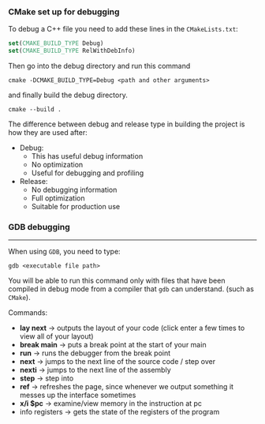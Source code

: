 ### CMake set up for debugging
To debug a C++ file you need to add these lines in the `CMakeLists.txt`:

```cmake
set(CMAKE_BUILD_TYPE Debug)
set(CMAKE_BUILD_TYPE RelWithDebInfo)
```

Then go into the debug directory and run this command

```terminal
cmake -DCMAKE_BUILD_TYPE=Debug <path and other arguments>
```

and finally build the debug directory.

```terminal
cmake --build .
```

The difference between debug and release type in building the project is how they are used after:
- Debug:
	- This has useful debug information
	- No optimization
	- Useful for debugging and profiling
- Release:
	- No debugging information
	- Full optimization
	- Suitable for production use
### GDB debugging
---
When using `GDB`, you need to type:

```terminal
gdb <executable file path>
```

You will be able to run this command only with files that have been compiled in debug mode from a compiler that `gdb` can understand. (such as `CMake`).

Commands: 
- **lay next** -> outputs the layout of your code (click enter a few times to view all of your layout)
- **break main** -> puts a break point at the start of your main
- **run** -> runs the debugger from the break point
- **next** -> jumps to the next line of the source code / step over
- **nexti** -> jumps to the next line of the assembly
- **step** -> step into
- **ref** -> refreshes the page, since whenever we output something it messes up the interface sometimes
- **x/i $pc** -> examine/view memory in the instruction at pc
- info registers -> gets the state of the registers of the program